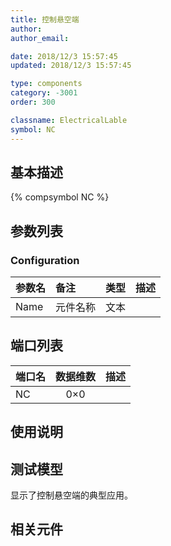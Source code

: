 ```yaml
---
title: 控制悬空端
author: 
author_email:

date: 2018/12/3 15:57:45
updated: 2018/12/3 15:57:45

type: components
category: -3001
order: 300

classname: ElectricalLable
symbol: NC
---
```

## 基本描述
{% compsymbol NC %}

## 参数列表
### Configuration
| 参数名 | 备注 | 类型 | 描述 |
| :--- | :--- | :--: | :--- |
| Name | 元件名称 | 文本 |  |


## 端口列表

| 端口名 | 数据维数 | 描述 |
| :--- | :--:  | :--- |
| NC | 0×0 | |                   

## 使用说明


## 测试模型
[<test name>](<test link>)显示了控制悬空端的典型应用。

## 相关元件


